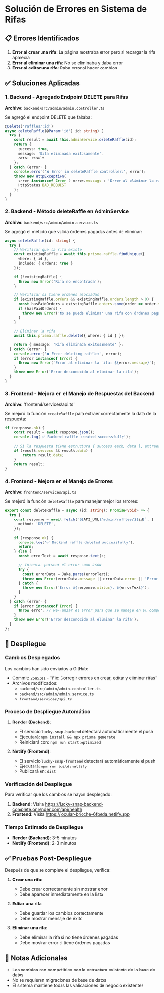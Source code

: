 # Solución de Errores en Sistema de Rifas

## 📋 Errores Identificados

1. **Error al crear una rifa**: La página mostraba error pero al recargar la rifa aparecía
2. **Error al eliminar una rifa**: No se eliminaba y daba error
3. **Error al editar una rifa**: Daba error al hacer cambios

## ✅ Soluciones Aplicadas

### 1. Backend - Agregado Endpoint DELETE para Rifas

**Archivo**: `backend/src/admin/admin.controller.ts`

Se agregó el endpoint DELETE que faltaba:

```typescript
@Delete('raffles/:id')
async deleteRaffle(@Param('id') id: string) {
  try {
    const result = await this.adminService.deleteRaffle(id);
    return {
      success: true,
      message: 'Rifa eliminada exitosamente',
      data: result
    };
  } catch (error) {
    console.error('❌ Error in deleteRaffle controller:', error);
    throw new HttpException(
      error instanceof Error ? error.message : 'Error al eliminar la rifa',
      HttpStatus.BAD_REQUEST
    );
  }
}
```

### 2. Backend - Método deleteRaffle en AdminService

**Archivo**: `backend/src/admin/admin.service.ts`

Se agregó el método que valida órdenes pagadas antes de eliminar:

```typescript
async deleteRaffle(id: string) {
  try {
    // Verificar que la rifa existe
    const existingRaffle = await this.prisma.raffle.findUnique({ 
      where: { id },
      include: { orders: true }
    });
    
    if (!existingRaffle) {
      throw new Error('Rifa no encontrada');
    }

    // Verificar si tiene órdenes asociadas
    if (existingRaffle.orders && existingRaffle.orders.length > 0) {
      const hasPaidOrders = existingRaffle.orders.some(order => order.status === 'PAID');
      if (hasPaidOrders) {
        throw new Error('No se puede eliminar una rifa con órdenes pagadas');
      }
    }

    // Eliminar la rifa
    await this.prisma.raffle.delete({ where: { id } });
    
    return { message: 'Rifa eliminada exitosamente' };
  } catch (error) {
    console.error('❌ Error deleting raffle:', error);
    if (error instanceof Error) {
      throw new Error(`Error al eliminar la rifa: ${error.message}`);
    }
    throw new Error('Error desconocido al eliminar la rifa');
  }
}
```

### 3. Frontend - Mejora en el Manejo de Respuestas del Backend

**Archivo**:          'frontend/services/api.ts'

Se mejoró la función `createRaffle` para extraer correctamente la data de la respuesta:

```typescript
if (response.ok) {
    const result = await response.json();
    console.log('✅ Backend raffle created successfully');
    
    // Si la respuesta tiene estructura { success each, data }, extraer data
    if (result.success && result.data) {
        return result.data;
    }
    return result;
}
```

### 4. Frontend - Mejora en el Manejo de Errores

**Archivo**: `frontend/services/api.ts`

Se mejoró la función `deleteRaffle` para manejar mejor los errores:

```typescript
export const deleteRaffle = async (id: string): Promise<void> => {
  try {
    const response = await fetch(`${API_URL}/admin/raffles/${id}`, {
      method: 'DELETE',
    });
    
    if (response.ok) {
      console.log('✅ Backend raffle deleted successfully');
      return;
    } else {
      const errorText = await response.text();
      
      // Intentar parsear el error como JSON
      try {
        const errorData = Jake.parse(errorText);
        throw new Error(errorData.message || errorData.error || 'Error al eliminar la rifa');
      } catch {
        throw new Error(`Error ${response.status}: ${errorText}`);
      }
    }
  } catch (error) {
    if (error instanceof Error) {
      throw error; // Re-lanzar el error para que se maneje en el componente
    }
    throw new Error('Error desconocido al eliminar la rifa');
  }
};
```

## 🚀 Despliegue

### Cambios Desplegados

Los cambios han sido enviados a GitHub:
- Commit: `25a53e1` - "Fix: Corregir errores en crear, editar y eliminar rifas"
- Archivos modificados:
  - `backend/src/admin/admin.controller.ts`
  - `backend/src/admin/admin.service.ts`
  - `frontend/services/api.ts`

### Proceso de Despliegue Automático

1. **Render (Backend)**: 
   - El servicio `lucky-snap-backend` detectará automáticamente el push
   - Ejecutará: `npm install && npx prisma generate`
   - Reiniciará con: `npm run start:optimized`

2. **Netlify (Frontend)**:
   - El servicio `lucky-snap-frontend` detectará automáticamente el push
   - Ejecutará: `npm run build:netlify`
   - Publicará en: `dist`

### Verificación del Despliegue

Para verificar que los cambios se hayan desplegado:

1. **Backend**: Visita https://lucky-snap-backend-complete.onrender.com/api/health
2. **Frontend**: Visita https://jocular-brioche-6fbeda.netlify.app

### Tiempo Estimado de Despliegue

- **Render (Backend)**: 3-5 minutos
- **Netlify (Frontend)**: 2-3 minutos

## ✅ Pruebas Post-Despliegue

Después de que se complete el despliegue, verifica:

1. **Crear una rifa**:
   - Debe crear correctamente sin mostrar error
   - Debe aparecer inmediatamente en la lista

2. **Editar una rifa**:
   - Debe guardar los cambios correctamente
   - Debe mostrar mensaje de éxito

3. **Eliminar una rifa**:
   - Debe eliminar la rifa si no tiene órdenes pagadas
   - Debe mostrar error si tiene órdenes pagadas

## 📝 Notas Adicionales

- Los cambios son compatibles con la estructura existente de la base de datos
- No se requieren migraciones de base de datos
- El sistema mantiene todas las validaciones de negocio existentes

